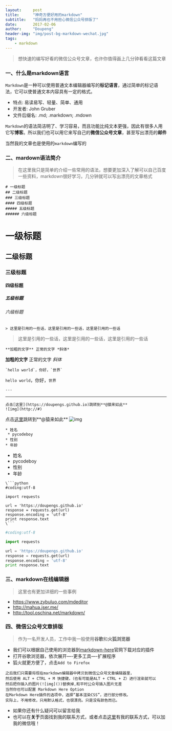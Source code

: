```yaml
---
layout:     post
title:      "神奇方便好用的markdown"
subtitle:   "妈妈再也不用担心微信公众号排版了"
date:       2017-02-06
author:     "Doupeng"
header-img: "img/post-bg-markdown-wechat.jpg"
tags:
    - markdown
---
```


> 想快速的编写好看的微信公众号文章，也许你值得画上几分钟看看这篇文章

### 一、什么是markdown语言

`Markdown`是一种可以使用普通文本编辑器编写的**标记语言**，通过简单的标记语法，它可以使普通文本内容具有一定的格式。

- 特点: 易读易写、轻量、简单、通用 
- 开发者: John Gruber 
- 文件后缀名: .md; .markdown; .mdown 

`Markdown`的语法简洁明了、学习容易，而且功能比纯文本更强，因此有很多人用它写**博客**。所以我们也可以用它来写自己的**微信公众号文章**，甚至写出漂亮的**邮件**

当然我的文章也是使用的`markdown`编写的

### 二、mardown语法简介

> 在这里我只是简单的介绍一些常用的语法，想要更加深入了解可以自己百度一些资料，markdown很好学习，几分钟就可以写出漂亮的文章格式

```
# 一级标题
## 二级标题
### 三级标题
#### 四级标题
##### 五级标题
###### 六级标题
```

# 一级标题
## 二级标题
### 三级标题
#### 四级标题
##### 五级标题
###### 六级标题

```
> 这里是引用的一些话，这里是引用的一些话，这里是引用的一些话
```

> 这里是引用的一些话，这里是引用的一些话，这里是引用的一些话

```
**加粗的文字** 正常的文字 *斜体*
```

**加粗的文字** 正常的文字 *斜体*

```
`hello world`，你好，`世界`
```

`hello world`，你好，`世界`

```
---
```

---

```
点击[这里](https://doupengs.github.io)跳转到**@猿来如此**
![img](http://#)
```

点击[这里](https://doupengs.github.io)跳转到**@猿来如此**
![img](http://#)

```
* 姓名
 * pycodeboy 
* 性别
* 年龄
```

* 姓名
 * pycodeboy 
* 性别
* 年龄

```
\```python
#coding:utf-8

import requests

url = 'https://doupengs.github.io'
response = requests.get(url)
response.encoding = 'utf-8'
print response.text
\```
```

```python
#coding:utf-8

import requests

url = 'https://doupengs.github.io'
response = requests.get(url)
response.encoding = 'utf-8'
print response.text
```

### 三、markdown在线编辑器

> 这里也有更加详细的一些事例

* https://www.zybuluo.com/mdeditor
* http://mahua.jser.me/
* http://tool.oschina.net/markdown/

### 四、微信公众号文章排版

> 作为一名开发人员，工作中我一般使用**谷歌**和**火狐浏览器**

* 我们可以根据自己使用的浏览器到[markdown-here](http://markdown-here.com/get.html)官网下载对应的插件
* 打开谷歌浏览器，依次展开—-更多工具—-扩展程序
* 狐火就更方便了，点击`Add to Firefox`

```
之后我们只需要将现在markdown编辑器中拷贝到微信公众号文章编辑器里，
然后使用 ALT + CTRL + M 快捷键，（也有可能是ALT + CTRL + Z）进行渲染就可以
然后把你插入的图片(![img]())替换掉,和平时公众号插入图片无差
当然你也可以配置 Markdown Here Option
在Markdown Here插件的选项中，选择“基本渲染CSS”，进行部分修改。
实际上，不用修改，只用默认格式，也很漂亮。只是没有颜色而已。
```
* 如果你还有什么疑问可以留言给我
* 也可以在**关于**页面找到我的联系方式，或者点击[这里](https://doupengs.github.io/me.html)有我的联系方式，可以加我的微信哦！
